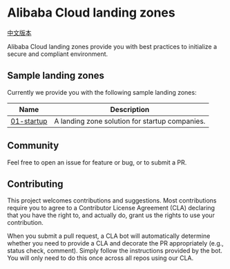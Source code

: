 # Alibaba Cloud landing zones

[中文版本](./README_zh.md)

Alibaba Cloud landing zones provide you with best practices to initialize a secure and compliant environment.

## Sample landing zones

Currently we provide you with the following sample landing zones:

| **Name** | **Description** |
| ---- | ------------|
| [01-startup](./example/01-startup) | A landing zone solution for startup companies. | 

## Community

Feel free to open an issue for feature or bug, or to submit a PR.

## Contributing

This project welcomes contributions and suggestions.  Most contributions require you to agree to a
Contributor License Agreement (CLA) declaring that you have the right to, and actually do, grant us
the rights to use your contribution.

When you submit a pull request, a CLA bot will automatically determine whether you need to provide
a CLA and decorate the PR appropriately (e.g., status check, comment). Simply follow the instructions
provided by the bot. You will only need to do this once across all repos using our CLA.